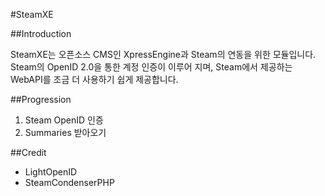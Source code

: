 #SteamXE

##Introduction

SteamXE는 오픈소스 CMS인 XpressEngine과 Steam의 연동을 위한 모듈입니다.  
Steam의 OpenID 2.0을 통한 계정 인증이 이루어 지며, Steam에서 제공하는 WebAPI를 조금 더 사용하기 쉽게 제공합니다.

##Progression

1. Steam OpenID 인증
2. Summaries 받아오기

##Credit

* LightOpenID
* SteamCondenserPHP
